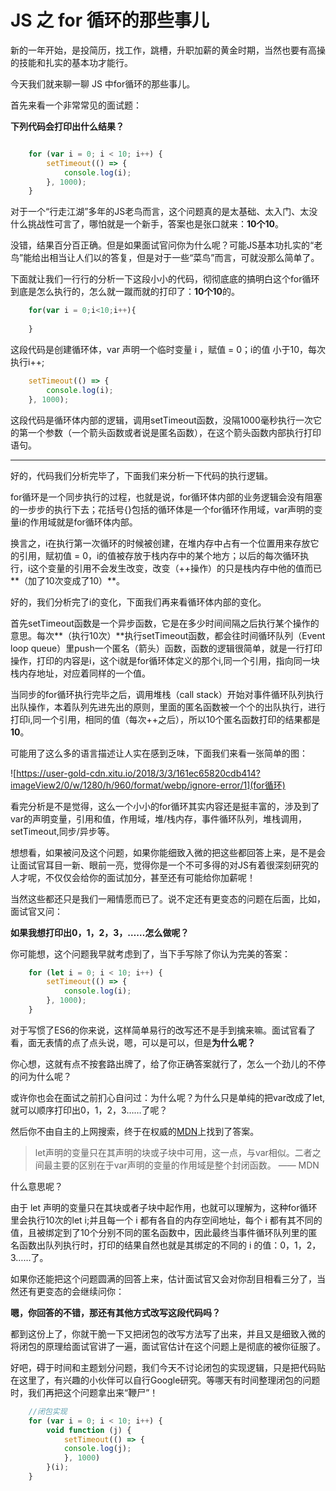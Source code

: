 # JS  之 for 循环的那些事儿

新的一年开始，是投简历，找工作，跳槽，升职加薪的黄金时期，当然也要有高操的技能和扎实的基本功才能行。

今天我们就来聊一聊 JS 中for循环的那些事儿。

首先来看一个非常常见的面试题：

**下列代码会打印出什么结果？**

```javascript

	for (var i = 0; i < 10; i++) {
  		setTimeout(() => {
    		console.log(i);
  		}, 1000);
	}
```
对于一个“行走江湖”多年的JS老鸟而言，这个问题真的是太基础、太入门、太没什么挑战性可言了，哪怕就是一个新手，答案也是张口就来：**10个10**。

没错，结果百分百正确。但是如果面试官问你为什么呢？可能JS基本功扎实的“老鸟”能给出相当让人们以的答复，但是对于一些“菜鸟”而言，可就没那么简单了。

下面就让我们一行行的分析一下这段小小的代码，彻彻底底的搞明白这个for循环到底是怎么执行的，怎么就一蹴而就的打印了：**10个10**的。

```javascript
	for(var i = 0;i<10;i++){
		
	}
```
这段代码是创建循环体，var 声明一个临时变量 i ，赋值 = 0；i的值 小于10，每次执行i++;

```javascript
	setTimeout(() => {
    	console.log(i);
  	}, 1000);
```

这段代码是循环体内部的逻辑，调用setTimeout函数，没隔1000毫秒执行一次它的第一个参数（一个箭头函数或者说是匿名函数），在这个箭头函数内部执行打印语句。

****

好的，代码我们分析完毕了，下面我们来分析一下代码的执行逻辑。

for循环是一个同步执行的过程，也就是说，for循环体内部的业务逻辑会没有阻塞的一步步的执行下去；花括号{}包括的循环体是一个for循环作用域，var声明的变量i的作用域就是for循环体内部。

换言之，i在执行第一次循环的时候被创建，在堆内存中占有一个位置用来存放它的引用，赋初值 = 0，i的值被存放于栈内存中的某个地方；以后的每次循环执行，i这个变量的引用不会发生改变，改变（++操作）的只是栈内存中他的值而已**（加了10次变成了10）**。

好的，我们分析完了i的变化，下面我们再来看循环体内部的变化。

首先setTimeout函数是一个异步函数，它是在多少时间间隔之后执行某个操作的意思。每次**（执行10次）**执行setTimeout函数，都会往时间循环队列（Event loop queue）里push一个匿名（箭头）函数，函数的逻辑很简单，就是一行打印操作，打印的内容是i，这个i就是for循环体定义的那个i,同一个引用，指向同一块栈内存地址，对应着同样的一个值。

当同步的for循环执行完毕之后，调用堆栈（call stack）开始对事件循环队列执行出队操作，本着队列先进先出的原则，里面的匿名函数被一个个的出队执行，进行打印i,同一个引用，相同的值（每次++之后），所以10个匿名函数打印的结果都是**10**。

可能用了这么多的语言描述让人实在感到乏味，下面我们来看一张简单的图：

![https://user-gold-cdn.xitu.io/2018/3/3/161ec65820cdb414?imageView2/0/w/1280/h/960/format/webp/ignore-error/1](for循环)

看完分析是不是觉得，这么一个小小的for循环其实内容还是挺丰富的，涉及到了var的声明变量，引用和值，作用域，堆/栈内存，事件循环队列，堆栈调用，setTimeout,同步/异步等。

想想看，如果被问及这个问题，如果你能细致入微的把这些都回答上来，是不是会让面试官耳目一新、眼前一亮，觉得你是一个不可多得的对JS有着很深刻研究的人才呢，不仅仅会给你的面试加分，甚至还有可能给你加薪呢！

当然这些都还只是我们一厢情愿而已了。说不定还有更变态的问题在后面，比如，面试官又问：

**如果我想打印出0，1，2，3，……怎么做呢？**

你可能想，这个问题我早就考虑到了，当下手写除了你认为完美的答案：

```javascript
	for (let i = 0; i < 10; i++) {
  		setTimeout(() => {
    		console.log(i);
  		}, 1000);
	}
```
对于写惯了ES6的你来说，这样简单易行的改写还不是手到擒来嘛。面试官看了看，面无表情的点了点头说，嗯，可以是可以，但是**为什么呢？**

你心想，这就有点不按套路出牌了，给了你正确答案就行了，怎么一个劲儿的不停的问为什么呢？

或许你也会在面试之前扪心自问过：为什么呢？为什么只是单纯的把var改成了let,就可以顺序打印出0，1，2，3……了呢？

然后你不由自主的上网搜索，终于在权威的[MDN](https://developer.mozilla.org/zh-CN/docs/Web/JavaScript/Reference/Statements/let)上找到了答案。

> let声明的变量只在其声明的块或子块中可用，这一点，与var相似。二者之间最主要的区别在于var声明的变量的作用域是整个封闭函数。 —— MDN

什么意思呢？

由于 let 声明的变量只在其块或者子块中起作用，也就可以理解为，这种for循环里会执行10次的let i;并且每一个 i 都有各自的内存空间地址，每个 i 都有其不同的值，且被绑定到了10个分别不同的匿名函数中，因此最终当事件循环队列里的匿名函数出队列执行时，打印的结果自然也就是其绑定的不同的 i 的值：0，1，2，3……了。

如果你还能把这个问题圆满的回答上来，估计面试官又会对你刮目相看三分了，当然还有更变态的会继续问你：

**嗯，你回答的不错，那还有其他方式改写这段代码吗？**

都到这份上了，你就干脆一下又把闭包的改写方法写了出来，并且又是细致入微的将闭包的原理给面试官讲了一遍，面试官估计在这个问题上是彻底的被你征服了。

好吧，碍于时间和主题划分问题，我们今天不讨论闭包的实现逻辑，只是把代码贴在这里了，有兴趣的小伙伴可以自行Google研究。等哪天有时间整理闭包的问题时，我们再把这个问题拿出来“鞭尸”！

```javascript
	//闭包实现
	for (var i = 0; i < 10; i++) {
  		void function (j) {
    		setTimeout(() => {
      		console.log(j);
    		}, 1000)
  		}(i);
	}
```






